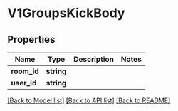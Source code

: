 # V1GroupsKickBody

## Properties
Name | Type | Description | Notes
------------ | ------------- | ------------- | -------------
**room_id** | **string** |  | 
**user_id** | **string** |  | 

[[Back to Model list]](../../README.md#documentation-for-models) [[Back to API list]](../../README.md#documentation-for-api-endpoints) [[Back to README]](../../README.md)

